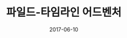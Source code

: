 ---
layout: post
title:  "파일드-타임라인 어드벤처"
date:   2017-06-10
categories: work
sub-cat: self-published
bg-color-1:	fff
bg-color-2: eee
img:
    - /img/filed/01.jpg
    - /img/filed/02.jpg
    - /img/filed/03.jpg
    - /img/filed/04.jpg
    - /img/filed/05.jpg
    - /img/filed/06.jpg
    - /img/filed/07.jpg
    - /img/filed/08.jpg
collab:
    - "글. 김민규, 김영준, 백희원, 신인아, 송하영, 정아람"
    - "편집. 박은아"
    - "행사 사진. RAYA"
    - "책 사진. Studio jinji"
txt:
---
